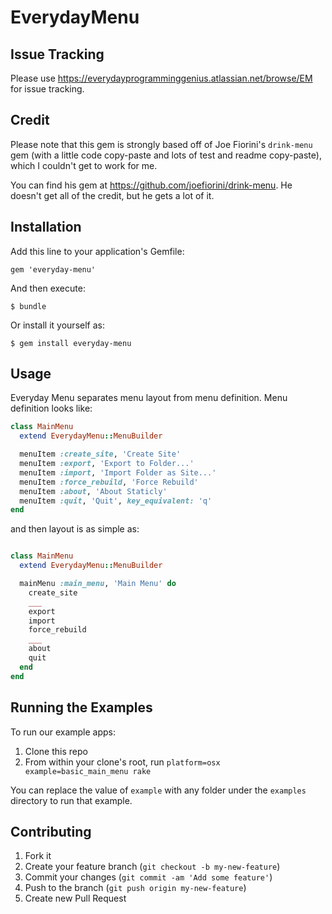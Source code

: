 # EverydayMenu

## Issue Tracking
Please use <https://everydayprogramminggenius.atlassian.net/browse/EM> for issue tracking.

## Credit
Please note that this gem is strongly based off of Joe Fiorini's `drink-menu` gem (with a little code copy-paste and lots of test and readme copy-paste), which I couldn't get to work for me.

You can find his gem at <https://github.com/joefiorini/drink-menu>.  He doesn't get all of the credit, but he gets a lot of it.

## Installation

Add this line to your application's Gemfile:

    gem 'everyday-menu'

And then execute:

    $ bundle

Or install it yourself as:

    $ gem install everyday-menu

## Usage

Everyday Menu separates menu layout from menu definition. Menu definition looks like:


```ruby
class MainMenu
  extend EverydayMenu::MenuBuilder

  menuItem :create_site, 'Create Site'
  menuItem :export, 'Export to Folder...'
  menuItem :import, 'Import Folder as Site...'
  menuItem :force_rebuild, 'Force Rebuild'
  menuItem :about, 'About Staticly'
  menuItem :quit, 'Quit', key_equivalent: 'q'
end
```

and then layout is as simple as:

```ruby

class MainMenu
  extend EverydayMenu::MenuBuilder

  mainMenu :main_menu, 'Main Menu' do
    create_site
    ___
    export
    import
    force_rebuild
    ___
    about
    quit
  end
end
```

## Running the Examples

To run our example apps:

1. Clone this repo
2. From within your clone's root, run `platform=osx example=basic_main_menu rake`

You can replace the value of `example` with any folder under the `examples` directory to run that example.

## Contributing

1. Fork it
2. Create your feature branch (`git checkout -b my-new-feature`)
3. Commit your changes (`git commit -am 'Add some feature'`)
4. Push to the branch (`git push origin my-new-feature`)
5. Create new Pull Request
